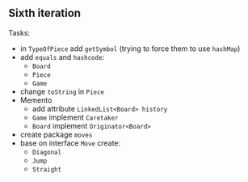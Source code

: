 ## Sixth iteration

Tasks:
- in `TypeOfPiece` add `getSymbol` (trying to force them to use `hashMap`)
- add `equals` and `hashcode`:
  - `Board`
  - `Piece`
  - `Game`
- change `toString` in `Piece`
- Memento 
  - add attribute `LinkedList<Board> history`
  - `Game` implement `Caretaker`
  - `Board` implement `Originator<Board>`
- create package `moves`
- base on interface `Move` create:
  - `Diagonal`
  - `Jump`
  - `Straight`